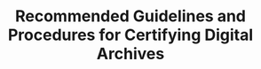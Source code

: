 ---
abstract: null
creators:
- Zhenxin, Wu
- Xiaolin, Zhang
- Mei, Zhang
date: null
document_url: https://services.phaidra.univie.ac.at/api/object/o:294501/download
grand_parent: iPRES
institutions: []
keywords:
- beijing
landing_page_url: https://phaidra.univie.ac.at/o:294501
language: eng
layout: publication
license: CC BY-SA 3.0 AT
notes_url: null
parent: iPRES 2007
presentation_url: null
publication_type: presentation
size: 89914
source_name: iPRES
title: Recommended Guidelines and Procedures for Certifying Digital Archives
year: 2007
---